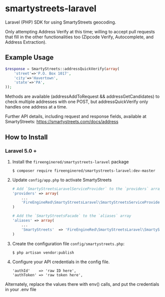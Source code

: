 # smartystreets-laravel
Laravel (PHP) SDK for using SmartyStreets geocoding.

Only attempting Address Verify at this time; willing to accept pull requests that fill in the other functionalities too (Zipcode Verify, Autocomplete, and Address Extraction).

Example Usage
--------------

```php
$response = SmartyStreets::addressQuickVerify(array(
    'street'=>'P.O. Box 1017',
    'city'=>'Havertown',
    'state'=>'PA',
));
```
Methods are available (addressAddToRequest && addressGetCandidates) to check multiple addresses with one POST, but addressQuickVerify only handles one address at a time.

Further API details, including request and response fields, available at SmartyStreets: https://smartystreets.com/docs/address


How to Install
---------------

### Laravel 5.0 +

1.  Install the `fireenginered/smartystreets-laravel` package

    ```shell
    $ composer require fireenginered/smartystreets-laravel:dev-master
    ```

1. Update `config/app.php` to activate SmartyStreets

    ```php
    # Add `SmartyStreetsLaravelServiceProvider` to the `providers` array
    'providers' => array(
        ...
        'FireEngineRed\SmartyStreetsLaravel\SmartyStreetsServiceProvider',
    )

    # Add the `SmartyStreetsFacade` to the `aliases` array
    'aliases' => array(
        ...
        'SmartyStreets'  => 'FireEngineRed\SmartyStreetsLaravel\SmartyStreetsFacade',
    )
    ```

1. Create the configuration file `config/smartystreets.php`:

    ```shell
    $ php artisan vendor:publish
    ```

1. Configure your API credentials in the config file.

    ```shell
	'authId' 	=> 'raw ID here',
	'authToken'	=> 'raw token here',
    ```
    
Alternately, replace the values there with env() calls, and put the credentials in your .env file

